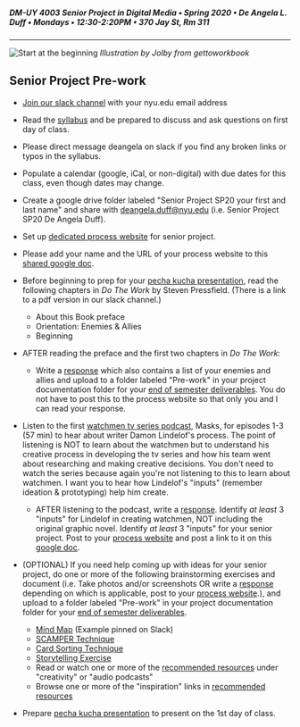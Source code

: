 ##### DM-UY 4003 Senior Project in Digital Media • Spring 2020 • De Angela L. Duff • Mondays • 12:30-2:20PM • 370 Jay St, Rm 311

---
![Start at the beginning](http://teaching.polishedsolid.com/images/gettoworkbook_start_at_the_beginning.png) 
*Illustration by Jolby from gettoworkbook*

## Senior Project Pre-work  
* [Join our slack channel](https://join.slack.com/t/idmspsp20/signup) with your nyu.edu email address
* Read the [syllabus](syllabus.md) and be prepared to discuss and ask questions on first day of class.  
* Please direct message deangela on slack if you find any broken links or typos in the syllabus.
* Populate a calendar (google, iCal, or non-digital) with due dates for this class, even though dates may change.
* Create a google drive folder labeled "Senior Project SP20 your first and last name" and share with deangela.duff@nyu.edu (i.e. Senior Project SP20 De Angela Duff).
* Set up [dedicated process website](website.md) for senior project.
* Please add your name and the URL of your process website to this [shared google doc](https://docs.google.com/document/d/1tCl_rZb0OH85Z7vJsOvBm2n4mHT7xS9MQHRWxix_l6M/edit?usp=sharing).
* Before beginning to prep for your [pecha kucha presentation](pecha_kucha.md), read the following chapters in *Do The Work* by Steven Pressfield. (There is a link to a pdf version in our slack channel.) 
	* About this Book preface
	* Orientation: Enemies & Allies
	* Beginning
* AFTER reading the preface and the first two chapters in *Do The Work*: 
	* Write a [response](responses.md) which also contains a list of your enemies and allies and upload to a folder labeled "Pre-work" in your project documentation folder for your [end of semester deliverables](end_of_semester_deliverables.md). You do not have to post this to the process website so that only you and I can read your response.

* Listen to the first [watchmen tv series podcast](https://www.hbo.com/watchmen/watchmen-listen-to-official-podcast), Masks, for episodes 1-3 (57 min) to hear about writer Damon Lindelof's process. The point of listening is NOT to learn about the watchmen but to understand his creative process in developing the tv series and how his team went about researching and making creative decisions. You don't need to watch the series because again you're not listening to this to learn about watchmen. I want you to hear how Lindelof's "inputs" (remember ideation &amp; prototyping) help him create.
	* AFTER listening to the podcast, write a [response](responses.md). Identify *at least* 3 "inputs" for Lindelof in creating watchmen, NOT including the original graphic novel. Identify *at least* 3 "inputs" for your senior project. Post to your [process website](website.md) and post a link to it on this [google doc](https://docs.google.com/document/d/1wHaH_ytbwvz8WO1-h-0mByGPXTLDCKLRHbA8N-UfVBc/edit?usp=sharing). 
* (OPTIONAL) If you need help coming up with ideas for your senior project, do one or more of the following brainstorming exercises and document (i.e. Take photos and/or screenshots OR write a [response](responses.md) depending on which is applicable, post to your [process website](website.md).), and upload to a folder labeled "Pre-work" in your project documentation folder for your [end of semester deliverables](end_of_semester_deliverables.md).

	* [Mind Map](http://lifehacker.com/how-to-use-mind-maps-to-unleash-your-brains-creativity-1348869811) (Example pinned on Slack)
	* [SCAMPER Technique](http://www.mindtools.com/pages/article/newCT_02.htm)
	* [Card Sorting Technique](card_sorting.md)
	* [Storytelling Exercise](storytelling_exercise.md)
	* Read or watch one or more of the [recommended resources](recommended_resources.md) under "creativity" or "audio podcasts"
	* Browse one or more of the "inspiration" links in [recommended resources](recommended_resources.md)
* Prepare [pecha kucha presentation](pecha_kucha.md) to present on the 1st day of class.


